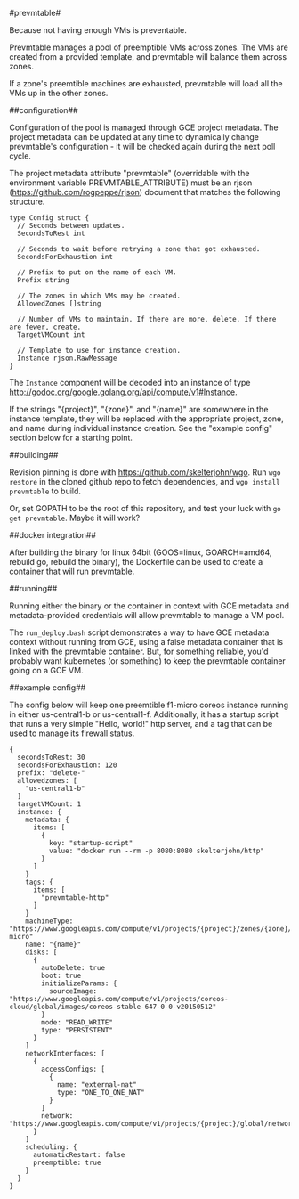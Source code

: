 #prevmtable#

Because not having enough VMs is preventable.

Prevmtable manages a pool of preemptible VMs across zones. The VMs are created from a provided template, and prevmtable will balance them across zones.

If a zone's preemtible machines are exhausted, prevmtable will load all the VMs up in the other zones.

##configuration##

Configuration of the pool is managed through GCE project metadata. The project metadata can be updated at any time to dynamically change prevmtable's configuration - it will be checked again during the next poll cycle.

The project metadata attribute "prevmtable" (overridable with the environment variable PREVMTABLE_ATTRIBUTE) must be an rjson (https://github.com/rogpeppe/rjson) document that matches the following structure.

    type Config struct {
      // Seconds between updates.
      SecondsToRest int

      // Seconds to wait before retrying a zone that got exhausted.
      SecondsForExhaustion int

      // Prefix to put on the name of each VM.
      Prefix string

      // The zones in which VMs may be created.
      AllowedZones []string

      // Number of VMs to maintain. If there are more, delete. If there are fewer, create.
      TargetVMCount int

      // Template to use for instance creation.
      Instance rjson.RawMessage
    }

The `Instance` component will be decoded into an instance of type http://godoc.org/google.golang.org/api/compute/v1#Instance.

If the strings "{project}", "{zone}", and "{name}" are somewhere in the instance template, they will be replaced with the appropriate project, zone, and name during individual instance creation. See the "example config" section below for a starting point.

##building##

Revision pinning is done with https://github.com/skelterjohn/wgo. Run `wgo restore` in the cloned github repo to fetch dependencies, and `wgo install prevmtable` to build.

Or, set GOPATH to be the root of this repository, and test your luck with `go get prevmtable`. Maybe it will work?

##docker integration##

After building the binary for linux 64bit (GOOS=linux, GOARCH=amd64, rebuild go, rebuild the binary), the Dockerfile can be used to create a container that will run prevmtable. 

##running##

Running either the binary or the container in context with GCE metadata and metadata-provided credentials will allow prevmtable to manage a VM pool.

The `run_deploy.bash` script demonstrates a way to have GCE metadata context without running from GCE, using a false metadata container that is linked with the prevmtable container. But, for something reliable, you'd probably want kubernetes (or something) to keep the prevmtable container going on a GCE VM.

##example config##

The config below will keep one preemtible f1-micro coreos instance running in either us-central1-b or us-central1-f. Additionally, it has a startup script that runs a very simple "Hello, world!" http server, and a tag that can be used to manage its firewall status.

    {
      secondsToRest: 30
      secondsForExhaustion: 120
      prefix: "delete-"
      allowedzones: [
        "us-central1-b"
      ]
      targetVMCount: 1
      instance: {
        metadata: {
          items: [
            {
              key: "startup-script"
              value: "docker run --rm -p 8080:8080 skelterjohn/http"
            }
          ]
        }
        tags: {
          items: [
            "prevmtable-http"
          ]
        }
        machineType: "https://www.googleapis.com/compute/v1/projects/{project}/zones/{zone}/machineTypes/f1-micro"
        name: "{name}"
        disks: [
          {
            autoDelete: true
            boot: true
            initializeParams: {
              sourceImage: "https://www.googleapis.com/compute/v1/projects/coreos-cloud/global/images/coreos-stable-647-0-0-v20150512"
            }
            mode: "READ_WRITE"
            type: "PERSISTENT"
          }
        ]
        networkInterfaces: [
          {
            accessConfigs: [
              {
                name: "external-nat"
                type: "ONE_TO_ONE_NAT"
              }
            ]
            network: "https://www.googleapis.com/compute/v1/projects/{project}/global/networks/default"
          }
        ]
        scheduling: {
          automaticRestart: false
          preemptible: true
        }
      }
    }

